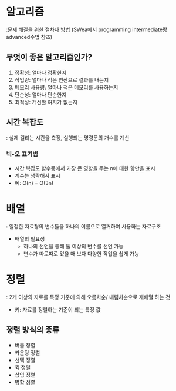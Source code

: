 # 알고리즘
:문제 해결을 위한 절차나 방법
(SWea에서 programming intermediate랑 advanced수업 참조)

## 무엇이 좋은 알고리즘인가?
1. 정확성: 얼마나 정확한지
2. 작업량: 얼마나 적은 연산으로 결과를 내는지
3. 메모리 사용량: 얼마나 적은 메모리를 사용하는지
4. 단순성: 얼마나 단순한지
5. 최적성: 개선할 여지가 없는지

## 시간 복잡도
: 실제 걸리는 시간을 측정, 실행되는 명령문의 개수를 계산
### 빅-오 표기법
- 시간 복잡도 함수중에서 가장 큰 영향을 주는 n에 대한 항만을 표시
- 계수는 생략해서 표시
- 예: O(n) = O(3n)

# 배열
: 일정한 자료형의 변수들을 하나의 이름으로 열거하여 사용하는 자료구조
- 배열의 필요성
  - 하나의 선언을 통해 둘 이상의 변수를 선언 가능
  - 변수가 따로따로 있을 때 보다 다양한 작업을 쉽게 가능

# 정렬
: 2개 이상의 자료를 특정 기준에 의해 오름차순/ 내림차순으로 재배열 하는 것
- 키: 자료를 정렬하는 기준이 되는 특정 값
## 정렬 방식의 종류
- 버블 정렬
- 카운팅 정렬
- 선택 정렬
- 퀵 정렬
- 삽입 정렬
- 병합 정렬


